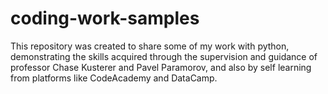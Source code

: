 # coding-work-samples
This repository was created to share some of my work with python, demonstrating the skills acquired through the supervision and guidance of professor Chase Kusterer and Pavel Paramorov, and also by self learning from platforms like CodeAcademy and DataCamp.
